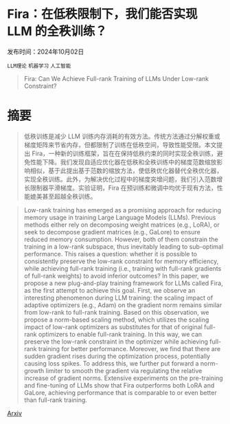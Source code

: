 # Fira：在低秩限制下，我们能否实现 LLM 的全秩训练？

发布时间：2024年10月02日

`LLM理论` `机器学习` `人工智能`

> Fira: Can We Achieve Full-rank Training of LLMs Under Low-rank Constraint?

# 摘要

> 低秩训练是减少 LLM 训练内存消耗的有效方法。传统方法通过分解权重或梯度矩阵来节省内存，但都限制了训练在低秩空间，导致性能受限。本文提出 Fira，一种新的训练框架，旨在在保持低秩约束的同时实现全秩训练，避免性能下降。我们发现自适应优化器在低秩和全秩训练中的梯度范数缩放影响相似，基于此提出基于范数的缩放方法，使低秩优化器替代全秩优化器，实现全秩训练。此外，为解决优化过程中的梯度突增问题，我们引入范数增长限制器平滑梯度。实验证明，Fira 在预训练和微调中均优于现有方法，性能媲美甚至超越全秩训练。

> Low-rank training has emerged as a promising approach for reducing memory usage in training Large Language Models (LLMs). Previous methods either rely on decomposing weight matrices (e.g., LoRA), or seek to decompose gradient matrices (e.g., GaLore) to ensure reduced memory consumption. However, both of them constrain the training in a low-rank subspace, thus inevitably leading to sub-optimal performance. This raises a question: whether it is possible to consistently preserve the low-rank constraint for memory efficiency, while achieving full-rank training (i.e., training with full-rank gradients of full-rank weights) to avoid inferior outcomes? In this paper, we propose a new plug-and-play training framework for LLMs called Fira, as the first attempt to achieve this goal. First, we observe an interesting phenomenon during LLM training: the scaling impact of adaptive optimizers (e.g., Adam) on the gradient norm remains similar from low-rank to full-rank training. Based on this observation, we propose a norm-based scaling method, which utilizes the scaling impact of low-rank optimizers as substitutes for that of original full-rank optimizers to enable full-rank training. In this way, we can preserve the low-rank constraint in the optimizer while achieving full-rank training for better performance. Moreover, we find that there are sudden gradient rises during the optimization process, potentially causing loss spikes. To address this, we further put forward a norm-growth limiter to smooth the gradient via regulating the relative increase of gradient norms. Extensive experiments on the pre-training and fine-tuning of LLMs show that Fira outperforms both LoRA and GaLore, achieving performance that is comparable to or even better than full-rank training.

[Arxiv](https://arxiv.org/abs/2410.01623)